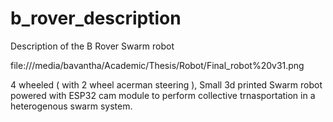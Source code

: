 # b_rover_description
Description of the B Rover Swarm robot

file:///media/bavantha/Academic/Thesis/Robot/Final_robot%20v31.png

4 wheeled ( with 2 wheel acerman steering ), Small 3d printed Swarm robot powered with ESP32 cam module to perform collective trnasportation in a heterogenous swarm system.
